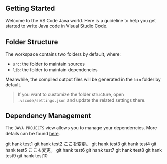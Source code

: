 ## Getting Started

Welcome to the VS Code Java world. Here is a guideline to help you get started to write Java code in Visual Studio Code.

## Folder Structure

The workspace contains two folders by default, where:

- `src`: the folder to maintain sources
- `lib`: the folder to maintain dependencies

Meanwhile, the compiled output files will be generated in the `bin` folder by default.

> If you want to customize the folder structure, open `.vscode/settings.json` and update the related settings there.

## Dependency Management

The `JAVA PROJECTS` view allows you to manage your dependencies. More details can be found [here](https://github.com/microsoft/vscode-java-dependency#manage-dependencies).

git hank test1
git hank test2 ここを変更。
git hank test3
git hank test4
git hank test5 ここも変更。
git hank test6
git hank test7
git hank test8
git hank test9
git hank test10